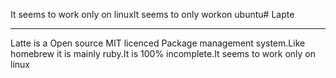 It seems to work only on linuxIt seems to only workon ubuntu# Lapte
____
Latte is a Open source MIT licenced Package management system.Like homebrew it is mainly ruby.It is 100% incomplete.It seems to work only on linux
